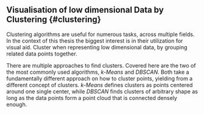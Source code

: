 ## Visualisation of low dimensional Data by Clustering {#clustering}
Clustering algorithms are useful for numerous tasks, across multiple fields. In the context of this thesis the biggest interest is in their utilization for visual aid. Cluster when representing low dimensional data, by grouping related data points together.

There are multiple approaches to find clusters. Covered here are the two of the most commonly used algorithms, _k-Means_ and _DBSCAN_. Both take a fundamentally different approach on how to cluster points, yielding from a different concept of clusters. _k-Means_ defines clusters as points centered around one single center, while _DBSCAN_ finds clusters of arbitrary shape as long as the data points form a point cloud that is connected densely enough.

